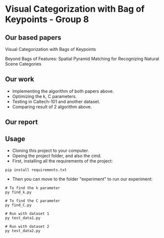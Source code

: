 # Visual Categorization with Bag of Keypoints - Group 8

## Our based papers
Visual Categorization with Bags of Keypoints

Beyond Bags of Features: Spatial Pyramid Matching for Recognizing Natural Scene Categories

## Our work
- Implementing the algorithm of both papers above.
- Optimizing the k, C parameters.
- Testing in Caltech-101 and another dataset.
- Comparing result of 2 algorithm above.

## Our report

## Usage
- Cloning this project to your computer.
- Opeing the project folder, and also the cmd.
- First, installing all the requirements of the project:
```
pip install requirements.txt
```
- Then you can move to the folder "experiment" to run our experiment:
```
# To find the k parameter
py find_k.py

# To find the C parameter
py find_C.py

# Run with dataset 1
py test_data1.py

# Run with dataset 2
py test_data2.py
```
